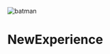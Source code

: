![batman](https://vignette.wikia.nocookie.net/batman/images/b/b3/Batman_LB2DCS.jpg/revision/latest?cb=20120329154141)
# NewExperience
